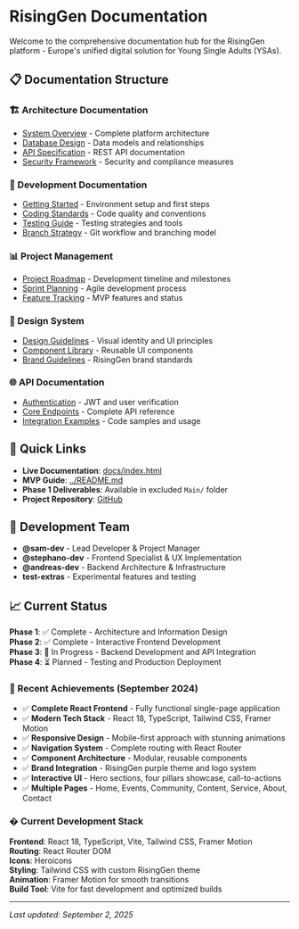 # RisingGen Documentation

Welcome to the comprehensive documentation hub for the RisingGen platform - Europe's unified digital solution for Young Single Adults (YSAs).

## 📋 Documentation Structure

### 🏗️ Architecture Documentation

- [System Overview](architecture/system-overview.md) - Complete platform architecture
- [Database Design](architecture/database-design.md) - Data models and relationships
- [API Specification](architecture/api-specification.md) - REST API documentation
- [Security Framework](architecture/security.md) - Security and compliance measures

### 🔧 Development Documentation

- [Getting Started](development/getting-started.md) - Environment setup and first steps
- [Coding Standards](development/coding-standards.md) - Code quality and conventions
- [Testing Guide](development/testing-guide.md) - Testing strategies and tools
- [Branch Strategy](development/branch-strategy.md) - Git workflow and branching model

### 📊 Project Management

- [Project Roadmap](project-management/roadmap.md) - Development timeline and milestones
- [Sprint Planning](project-management/sprint-planning.md) - Agile development process
- [Feature Tracking](project-management/feature-tracking.md) - MVP features and status

### 🎨 Design System

- [Design Guidelines](design/design-system.md) - Visual identity and UI principles
- [Component Library](design/component-library.md) - Reusable UI components
- [Brand Guidelines](design/brand-guidelines.md) - RisingGen brand standards

### 🌐 API Documentation

- [Authentication](api/authentication.md) - JWT and user verification
- [Core Endpoints](api/endpoints.md) - Complete API reference
- [Integration Examples](api/examples.md) - Code samples and usage

## 🚀 Quick Links

- **Live Documentation**: [docs/index.html](index.html)
- **MVP Guide**: [../README.md](../README.md)
- **Phase 1 Deliverables**: Available in excluded `Main/` folder
- **Project Repository**: [GitHub](https://github.com/risinggen/risinggen)

## 👥 Development Team

- **@sam-dev** - Lead Developer & Project Manager
- **@stephano-dev** - Frontend Specialist & UX Implementation
- **@andreas-dev** - Backend Architecture & Infrastructure
- **test-extras** - Experimental features and testing

## 📈 Current Status

**Phase 1**: ✅ Complete - Architecture and Information Design  
**Phase 2**: ✅ Complete - Interactive Frontend Development  
**Phase 3**: 🚧 In Progress - Backend Development and API Integration  
**Phase 4**: ⏳ Planned - Testing and Production Deployment

### 🎉 Recent Achievements (September 2024)

- ✅ **Complete React Frontend** - Fully functional single-page application
- ✅ **Modern Tech Stack** - React 18, TypeScript, Tailwind CSS, Framer Motion
- ✅ **Responsive Design** - Mobile-first approach with stunning animations
- ✅ **Navigation System** - Complete routing with React Router
- ✅ **Component Architecture** - Modular, reusable components
- ✅ **Brand Integration** - RisingGen purple theme and logo system
- ✅ **Interactive UI** - Hero sections, four pillars showcase, call-to-actions
- ✅ **Multiple Pages** - Home, Events, Community, Content, Service, About, Contact

### �️ Current Development Stack

**Frontend**: React 18, TypeScript, Vite, Tailwind CSS, Framer Motion  
**Routing**: React Router DOM  
**Icons**: Heroicons  
**Styling**: Tailwind CSS with custom RisingGen theme  
**Animation**: Framer Motion for smooth transitions  
**Build Tool**: Vite for fast development and optimized builds

---

_Last updated: September 2, 2025_
